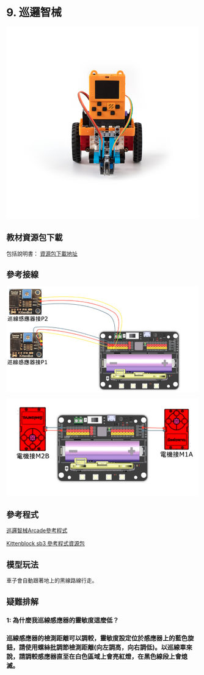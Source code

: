 # 9. 巡邏智械

![](../../images/trace1.jpg)

## 教材資源包下載

包括說明書： [資源包下載地址](http://bit.ly/MeowbitCreatorKit_SH_ResourcsePack)

## 參考接線

![](../../images/trace_wire1.png)

![](../../images/trace_wire2.png)

## 參考程式

[巡邏智械Arcade參考程式](https://makecode.com/_Esy3C4PssDDE)

[Kittenblock sb3 參考程式資源包](http://bit.ly/MeowbitCreatorKit_SH_ResourcsePack)

## 模型玩法

車子會自動跟著地上的黑線路線行走。

## 疑難排解

### 1: 為什麼我巡線感應器的靈敏度這麼低？

### 巡線感應器的檢測距離可以調較，靈敏度設定位於感應器上的藍色旋鈕，請使用螺絲批調節檢測距離(向左調高，向右調低)。以巡線車來說，請調較感應器直至在白色區域上會亮紅燈，在黑色線段上會熄滅。


